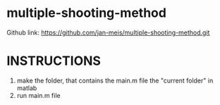 # multiple-shooting-method

Github link:
https://github.com/jan-meis/multiple-shooting-method.git


# INSTRUCTIONS

1) make the folder, that contains the main.m file the "current folder" in matlab
2) run main.m file

